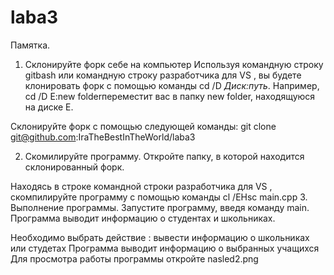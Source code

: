 # laba3
Памятка.
1. Склонируйте форк себе на компьютер
Используя командную строку gitbash или командную строку разработчика для VS , вы будете клонировать форк с помощью команды cd /D *Диск:путь*. Например, cd /D E:new folderпереместит вас в папку new folder, находящуюся на диске E.

Склонируйте форк с помощью следующей команды: git clone git@github.com:IraTheBestInTheWorld/laba3

2. Скомилируйте программу.
Откройте папку, в которой находится склонированный форк.

Находясь в строке командной строки разработчика для VS , скомпилируйте программу с помощью команды cl /EHsc main.cpp 
3. Выполнение программы.
Запустите программу, введя команду main.
Программа выводит информацию о студентах и школьниках.

Необходимо выбрать действие : вывести информацию о школьниках или студетах
Программа выводит информацию о выбранных учащихся
Для просмотра работы программы откройте nasled2.png
